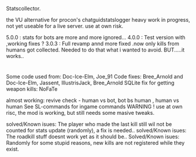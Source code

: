 Statscollector.

the VU alternative for procon's chatguidstatslogger
heavy work in progress, not yet useable for a live server.
use at own risk.

5.0.0 : stats for bots are more and more ignored...
4.0.0 : Test version with ,working fixes ?
3.0.3 : Full revamp annd more fixed
.now only kills from humans got collected.
Needed to do that what i wanted to avoid.
BUT.....it works..
#
Some code used from: Doc-Ice-Elm, Joe_91
Code fixes: Bree_Arnold and Doc-Ice-Elm, Jassent, IllustrisJack, Bree_Arnold
SQLite fix for getting weapon kills: NoFaTe

almost working: revive check - human vs bot, bot bs human , human vs human
See SL-commands for ingame commands
WARNING !
use at own risc, the mod is working, but still needs some masive tweaks.

solved/Known isues: The player who made the last kill still wil not be counted for stats update (randomly), a fix is needed..
solved/Known isues: The roadkill stuff doesnt work yet as it should be..
Solved/Known isues: Randomly for some stupid reasons, new kills are not registered while they exist.

